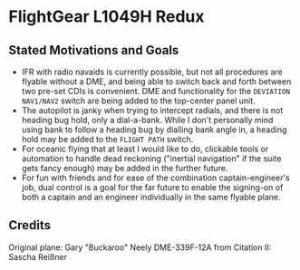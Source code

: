 # FlightGear L1049H Redux #

## Stated Motivations and Goals ##
- IFR with radio navaids is currently possible, but not all procedures are flyable without a DME, and being able to switch back and forth between two pre-set CDIs is convenient. DME and functionality for the `DEVIATION NAV1/NAV2` switch are being added to the top-center panel unit.
- The autopilot is janky when trying to intercept radials, and there is not heading bug hold, only a dial-a-bank. While I don't personally mind using bank to follow a heading bug by dialling bank angle in, a heading hold may be added to the `FLIGHT PATH` switch.
- For oceanic flying that at least I would like to do, clickable tools or automation to handle dead reckoning ("inertial navigation" if the suite gets fancy enough) may be added in the further future.
- For fun with friends and for ease of the combination captain-engineer's job, dual control is a goal for the far future to enable the signing-on of both a captain and an engineer individually in the same flyable plane.

## Credits ##
Original plane: Gary "Buckaroo" Neely
DME-339F-12A from Citation II: Sascha Reißner